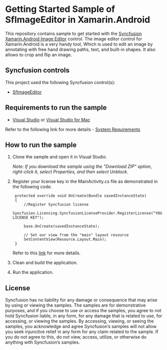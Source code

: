 # Getting Started Sample of SfImageEditor in Xamarin.Android

This repository contains sample to get started with the [Syncfusion Xamarin.Android Image Editor](https://help.syncfusion.com/xamarin-android/sfimageeditor/getting-started) control. The image editor control for Xamarin.Android is a very handy tool, Which is used to edit an image by annotating with free hand drawing paths, text, and built-in shapes. It also allows to crop and flip an image.

## Syncfusion controls

This project used the following Syncfusion control(s):
* [SfImageEditor](https://www.syncfusion.com/xamarin-android-ui-controls/image-editor)

## Requirements to run the sample

* [Visual Studio](https://visualstudio.microsoft.com/downloads/) or [Visual Studio for Mac](https://visualstudio.microsoft.com/vs/mac/)

Refer to the following link for more details - [System Requirements](https://help.syncfusion.com/xamarin-android/system-requirements)

## How to run the sample

1. Clone the sample and open it in Visual Studio.

   *Note: If you download the sample using the "Download ZIP" option, right-click it, select Properties, and then select Unblock.*
   
2. Register your license key in the MainActivity.cs file as demonstrated in the following code.

		protected override void OnCreate(Bundle savedInstanceState)
		{
			//Register Syncfusion license
			Syncfusion.Licensing.SyncfusionLicenseProvider.RegisterLicense("YOUR LICENSE KEY");

			base.OnCreate(savedInstanceState);

			// Set our view from the "main" layout resource
			SetContentView(Resource.Layout.Main);
		}
		
	Refer to this [link](https://help.syncfusion.com/xamarin-android/licensing/overview) for more details.
	
3. Clean and build the application.

4. Run the application.

## License

Syncfusion has no liability for any damage or consequence that may arise by using or viewing the samples. The samples are for demonstrative purposes, and if you choose to use or access the samples, you agree to not hold Syncfusion liable, in any form, for any damage that is related to use, for accessing, or viewing the samples. By accessing, viewing, or seeing the samples, you acknowledge and agree Syncfusion’s samples will not allow you seek injunctive relief in any form for any claim related to the sample. If you do not agree to this, do not view, access, utilize, or otherwise do anything with Syncfusion’s samples.
